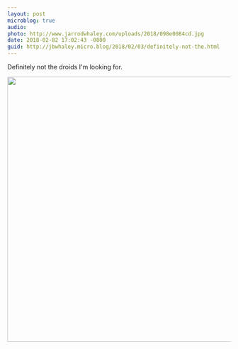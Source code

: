 ```yaml
---
layout: post
microblog: true
audio: 
photo: http://www.jarrodwhaley.com/uploads/2018/098e0084cd.jpg
date: 2018-02-02 17:02:43 -0800
guid: http://jbwhaley.micro.blog/2018/02/03/definitely-not-the.html
---
```

Definitely not the droids I'm looking for.

<img src="http://www.jarrodwhaley.com/uploads/2018/098e0084cd.jpg" width="600" height="599" />
